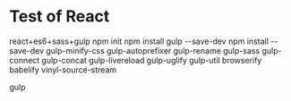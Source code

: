 # Test of React
react+es6+sass+gulp
npm init
npm install gulp --save-dev
npm install --save-dev gulp-minify-css gulp-autoprefixer gulp-rename gulp-sass gulp-connect gulp-concat gulp-livereload gulp-uglify gulp-util browserify babelify vinyl-source-stream

gulp
